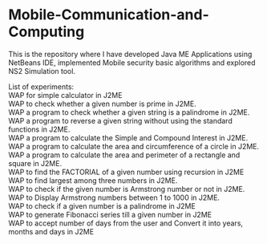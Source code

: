 # Mobile-Communication-and-Computing

This is the repository where I have developed Java ME Applications using NetBeans IDE, implemented Mobile security basic algorithms and explored NS2 Simulation tool.<br>

List of experiments:<br>
 WAP for simple calculator in J2ME<br>
 WAP to check whether a given number is prime in J2ME.<br>
 WAP a program to check whether a given string is a palindrome in J2ME.<br>
 WAP a program to reverse a given string without using the standard functions in J2ME.<br>
 WAP a program to calculate the Simple and Compound Interest in J2ME.<br>
 WAP a program to calculate the area and circumference of a circle in J2ME.<br>
 WAP a program to calculate the area and perimeter of a rectangle and square in J2ME.<br>
 WAP to find the FACTORIAL of a given number using recursion in J2ME<br>
 WAP to find largest among three numbers in J2ME.<br>
 WAP to check if the given number is Armstrong number or not in J2ME.<br>
 WAP to Display Armstrong numbers between 1 to 1000 in J2ME.<br>
 WAP to check if a given number is a palindrome in J2ME<br>
 WAP to generate Fibonacci series till a given number in J2ME<br>
 WAP to accept number of days from the user and Convert it into years, months and days in J2ME<br>
